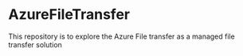 # AzureFileTransfer
This repository is to explore the Azure File transfer as a managed file transfer solution
